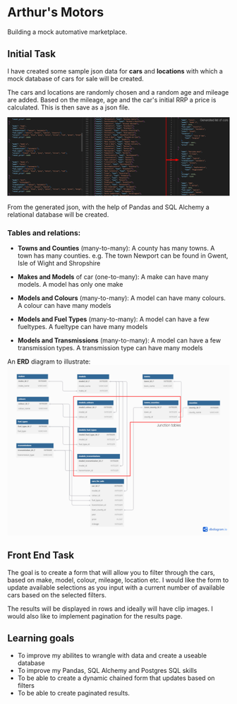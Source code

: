 # Arthur's Motors
Building a mock automative marketplace.

## Initial Task
I have created some sample json data for **cars** and **locations** with which a mock database of cars for sale will be created.

The cars and locations are randomly chosen and a random age and mileage are added. Based on the mileage, age and the car's initial RRP a price is calculated. This is then save as a json file.

![cars for sale json](images/readme/generated_cars_json.jpg)

From the generated json, with the help of Pandas and SQL Alchemy a relational database will be created.

### Tables and relations:

- **Towns and Counties** (many-to-many): A county has many towns. A town has many counties. e.g. The town Newport can be found in Gwent, Isle of Wight and Shropshire

- **Makes and Models** of car (one-to-many): A make can have many models. A model has only one make

- **Models and Colours** (many-to-many): A model can have many colours. A colour can have many models

- **Models and Fuel Types** (many-to-many): A model can have a few fueltypes. A fueltype can have many models

- **Models and Transmissions** (many-to-many): A model can have a few transmission types. A transmission type can have many models



An **ERD** diagram to illustrate:
![cars for sale tables](images/readme/cars_for_sale.jpg)

## Front End Task

The goal is to create a form that will allow you to filter through the cars, based on make, model, colour, mileage, location etc. I would like the form to update available selections as you input with a current number of available cars based on the selected filters.

The results will be displayed in rows and ideally will have clip images. I would also like to implement pagination for the results page.

## Learning goals

- To improve my abilites to wrangle with data and create a useable database
- To improve my Pandas, SQL Alchemy and Postgres SQL skills
- To be able to create a dynamic chained form that updates based on filters
- To be able to create paginated results.
